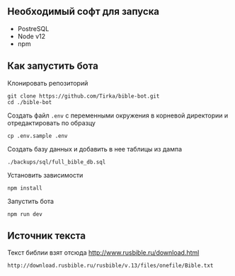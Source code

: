 ## Необходимый софт для запуска
* PostreSQL
* Node v12
* npm
## Как запустить бота
Клонировать репозиторий
```
git clone https://github.com/Tirka/bible-bot.git
cd ./bible-bot
```
Создать файл `.env` с переменными окружения в корневой директории и отредактировать по образцу
```
cp .env.sample .env
```
Создать базу данных и добавить в нее таблицы из дампа
```
./backups/sql/full_bible_db.sql
```
Установить зависимости
```
npm install
```
Запустить бота
```
npm run dev
```

## Источник текста
Текст библии взят отсюда http://www.rusbible.ru/download.html
```
http://download.rusbible.ru/rusbible/v.13/files/onefile/Bible.txt
```
